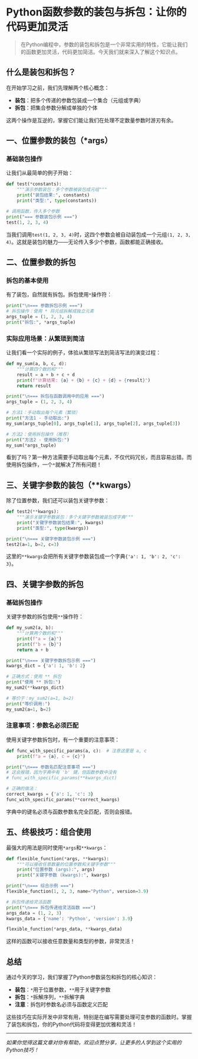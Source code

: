 # Python函数参数的装包与拆包：让你的代码更加灵活

> 在Python编程中，参数的装包和拆包是一个非常实用的特性，它能让我们的函数更加灵活，代码更加简洁。今天我们就来深入了解这个知识点。

## 什么是装包和拆包？

在开始学习之前，我们先理解两个核心概念：

- **装包**：把多个传递的参数包装成一个集合（元组或字典）
- **拆包**：把集合参数分解成单独的个体

这两个操作是互逆的，掌握它们能让我们在处理不定数量参数时游刃有余。

## 一、位置参数的装包（*args）

### 基础装包操作

让我们从最简单的例子开始：

```python
def test(*constants):
    """演示参数装包：多个参数被装包成元组"""
    print("装包结果:", constants)
    print("类型:", type(constants))

# 调用函数，传入多个参数
print("=== 参数装包示例 ===")
test(1, 2, 3, 4)
```

当我们调用`test(1, 2, 3, 4)`时，这四个参数会被自动装包成一个元组`(1, 2, 3, 4)`。这就是装包的魅力——无论传入多少个参数，函数都能正确接收。

## 二、位置参数的拆包

### 拆包的基本使用

有了装包，自然就有拆包。拆包使用`*`操作符：

```python
print("\n=== 参数拆包示例 ===")
# 拆包操作：使用 * 将元组拆解成独立元素
args_tuple = (1, 2, 3, 4)
print("拆包:", *args_tuple)
```

### 实际应用场景：从繁琐到简洁

让我们看一个实际的例子，体验从繁琐写法到简洁写法的演变过程：

```python
def my_sum(a, b, c, d):
    """计算四个数的和"""
    result = a + b + c + d
    print(f"计算结果: {a} + {b} + {c} + {d} = {result}")
    return result

print("\n=== 拆包在函数调用中的应用 ===")
args_tuple = (1, 2, 3, 4)

# 方法1：手动取出每个元素（繁琐）
print("方法1 - 手动取出:")
my_sum(args_tuple[0], args_tuple[1], args_tuple[2], args_tuple[3])

# 方法2：使用拆包操作（推荐）
print("方法2 - 使用拆包:")
my_sum(*args_tuple)
```

看到了吗？第一种方法需要手动取出每个元素，不仅代码冗长，而且容易出错。而使用拆包操作，一个`*`就解决了所有问题！

## 三、关键字参数的装包（**kwargs）

除了位置参数，我们还可以装包关键字参数：

```python
def test2(**kwargs):
    """演示关键字参数装包：多个关键字参数被装包成字典"""
    print("关键字参数装包结果:", kwargs)
    print("类型:", type(kwargs))

print("\n=== 关键字参数装包示例 ===")
test2(a=1, b=2, c=3)
```

这里的`**kwargs`会把所有关键字参数装包成一个字典`{'a': 1, 'b': 2, 'c': 3}`。

## 四、关键字参数的拆包

### 基础拆包操作

关键字参数的拆包使用`**`操作符：

```python
def my_sum2(a, b):
    """计算两个数的和"""
    print(f"a = {a}")
    print(f"b = {b}")
    return a + b

print("\n=== 关键字参数拆包示例 ===")
kwargs_dict = {'a': 1, 'b': 2}

# 正确方式：使用 ** 拆包
print("使用 ** 拆包:")
my_sum2(**kwargs_dict)

# 等价于：my_sum2(a=1, b=2)
print("等价调用:")
my_sum2(a=1, b=2)
```

### 注意事项：参数名必须匹配

使用关键字参数拆包时，有一个重要的注意事项：

```python
def func_with_specific_params(a, c):  # 注意这里是 a, c
    print(f"a = {a}, c = {c}")

print("\n=== 参数名匹配注意事项 ===")
# 这会报错，因为字典中有 'b' 键，但函数参数中没有
# func_with_specific_params(**kwargs_dict)

# 正确的做法：
correct_kwargs = {'a': 1, 'c': 3}
func_with_specific_params(**correct_kwargs)
```

字典中的键名必须与函数参数名完全匹配，否则会报错。

## 五、终极技巧：组合使用

最强大的用法是同时使用`*args`和`**kwargs`：

```python
def flexible_function(*args, **kwargs):
    """可以接收任意数量的位置参数和关键字参数"""
    print("位置参数 (args):", args)
    print("关键字参数 (kwargs):", kwargs)

print("\n=== 综合示例 ===")
flexible_function(1, 2, 3, name="Python", version=3.9)

# 拆包传递给灵活函数
print("\n=== 拆包传递给灵活函数 ===")
args_data = (1, 2, 3)
kwargs_data = {'name': 'Python', 'version': 3.9}

flexible_function(*args_data, **kwargs_data)
```

这样的函数可以接收任意数量和类型的参数，非常灵活！

## 总结

通过今天的学习，我们掌握了Python参数装包和拆包的核心知识：

- **装包**：`*`用于位置参数，`**`用于关键字参数
- **拆包**：`*`拆解序列，`**`拆解字典
- **注意**：拆包时参数名必须与函数定义匹配

这些技巧在实际开发中非常有用，特别是在编写需要处理可变参数的函数时。掌握了装包和拆包，你的Python代码将变得更加优雅和灵活！

---

*如果你觉得这篇文章对你有帮助，欢迎点赞分享，让更多的人学到这个实用的Python技巧！*
